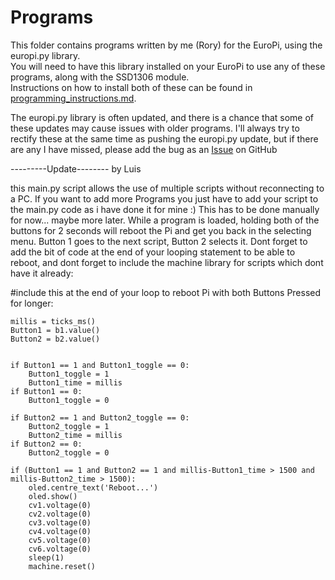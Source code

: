 # Programs

This folder contains programs written by me (Rory) for the EuroPi, using the europi.py library.  
You will need to have this library installed on your EuroPi to use any of these programs, along with the SSD1306 module.  
Instructions on how to install both of these can be found in [programming_instructions.md](/software/programming_instructions.md).  

The europi.py library is often updated, and there is a chance that some of these updates may cause issues with older programs. I'll always try to rectify these at the same time as pushing the europi.py update, but if there are any I have missed, please add the bug as an [Issue](https://github.com/Allen-Synthesis/EuroPi/issues) on GitHub


---------Update-------- by Luis

this main.py script allows the use of multiple scripts without reconnecting to a PC. If you want to add more Programs you just have to add your script to the main.py code as i have done it for mine :) This has to be done manually for now... maybe more later. While a program is loaded, holding both of the buttons for 2 seconds will reboot the Pi and get you back in the selecting menu. Button 1 goes to the next script, Button 2 selects it. Dont forget to add the bit of code at the end of your looping statement to be able to reboot, and dont forget to include the machine library for scripts which dont have it already:






#include this at the end of your loop to reboot Pi with both Buttons Pressed for longer:
  
    
    millis = ticks_ms()
    Button1 = b1.value()
    Button2 = b2.value()
       
    
    if Button1 == 1 and Button1_toggle == 0:
        Button1_toggle = 1
        Button1_time = millis
    if Button1 == 0:
        Button1_toggle = 0
    
    if Button2 == 1 and Button2_toggle == 0:
        Button2_toggle = 1
        Button2_time = millis
    if Button2 == 0:
        Button2_toggle = 0
    
    if (Button1 == 1 and Button2 == 1 and millis-Button1_time > 1500 and millis-Button2_time > 1500):     
        oled.centre_text('Reboot...')  
        oled.show()
        cv1.voltage(0)
        cv2.voltage(0)
        cv3.voltage(0)
        cv4.voltage(0)
        cv5.voltage(0)
        cv6.voltage(0)
        sleep(1)
        machine.reset()
    

